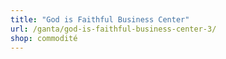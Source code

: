 ```yaml
---
title: "God is Faithful Business Center"
url: /ganta/god-is-faithful-business-center-3/
shop: commodité
---
```


